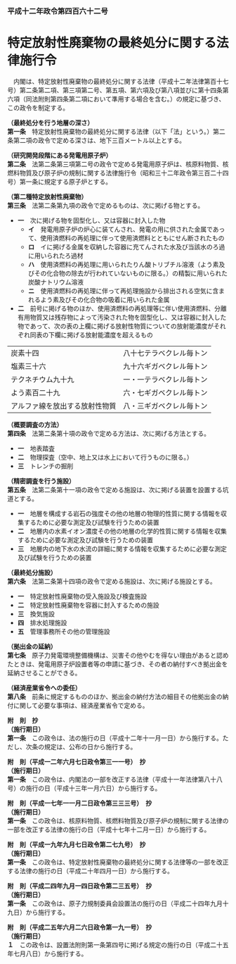 ### 平成十二年政令第四百六十二号  
# 特定放射性廃棄物の最終処分に関する法律施行令  
　内閣は、特定放射性廃棄物の最終処分に関する法律（平成十二年法律第百十七号）第二条第二項、第三項第二号、第五項、第六項及び第八項並びに第十四条第六項（同法附則第四条第二項において準用する場合を含む。）の規定に基づき、この政令を制定する。  
  
**（最終処分を行う地層の深さ）**  
**第一条**　特定放射性廃棄物の最終処分に関する法律（以下「法」という。）第二条第二項の政令で定める深さは、地下三百メートル以上とする。  
  
**（研究開発段階にある発電用原子炉）**  
**第二条**　法第二条第三項第二号の政令で定める発電用原子炉は、核原料物質、核燃料物質及び原子炉の規制に関する法律施行令（昭和三十二年政令第三百二十四号）第一条に規定する原子炉とする。  
  
**（第二種特定放射性廃棄物）**  
**第三条**　法第二条第九項の政令で定めるものは、次に掲げる物とする。  
* **一**　次に掲げる物を固型化し、又は容器に封入した物  
	* **イ**　発電用原子炉の炉心に装てんされ、発電の用に供された金属であって、使用済燃料の再処理に伴って使用済燃料とともにせん断されたもの  
	* **ロ**　イに掲げる金属を収納した容器に充てんされた水及び当該水のろ過に用いられたろ過材  
	* **ハ**　使用済燃料の再処理に用いられたりん酸トリブチル溶液（よう素及びその化合物の除去が行われていないものに限る。）の精製に用いられた炭酸ナトリウム溶液  
	* **ニ**　使用済燃料の再処理に伴って再処理施設から排出される空気に含まれるよう素及びその化合物の吸着に用いられた金属  
* **二**　前号に掲げる物のほか、使用済燃料の再処理等に伴い使用済燃料、分離有用物質又は残存物によって汚染された物を固型化し、又は容器に封入した物であって、次の表の上欄に掲げる放射性物質についての放射能濃度がそれぞれ同表の下欄に掲げる放射能濃度を超えるもの  

|||  
| --- | --- |  
|炭素十四|八十七テラベクレル毎トン|  
|塩素三十六|九十六ギガベクレル毎トン|  
|テクネチウム九十九|一・一テラベクレル毎トン|  
|よう素百二十九|六・七ギガベクレル毎トン|  
|アルファ線を放出する放射性物質|八・三ギガベクレル毎トン|  
  
  
**（概要調査の方法）**  
**第四条**　法第二条第十項の政令で定める方法は、次に掲げる方法とする。  
* **一**　地表踏査  
* **二**　物理探査（空中、地上又は水上において行うものに限る。）  
* **三**　トレンチの掘削  
  
**（精密調査を行う施設）**  
**第五条**　法第二条第十一項の政令で定める施設は、次に掲げる装置を設置する坑道とする。  
* **一**　地層を構成する岩石の強度その他の地層の物理的性質に関する情報を収集するために必要な測定及び試験を行うための装置  
* **二**　地層内の水素イオン濃度その他の地層の化学的性質に関する情報を収集するために必要な測定及び試験を行うための装置  
* **三**　地層内の地下水の水流の詳細に関する情報を収集するために必要な測定及び試験を行うための装置  
  
**（最終処分施設）**  
**第六条**　法第二条第十四項の政令で定める施設は、次に掲げる施設とする。  
* **一**　特定放射性廃棄物の受入施設及び検査施設  
* **二**　特定放射性廃棄物を容器に封入するための施設  
* **三**　換気施設  
* **四**　排水処理施設  
* **五**　管理事務所その他の管理施設  
  
**（拠出金の延納）**  
**第七条**　原子力発電環境整備機構は、災害その他やむを得ない理由があると認めたときは、発電用原子炉設置者等の申請に基づき、その者の納付すべき拠出金を延納させることができる。  
  
**（経済産業省令への委任）**  
**第八条**　前条に規定するもののほか、拠出金の納付方法の細目その他拠出金の納付に関して必要な事項は、経済産業省令で定める。  
  
**附　則　抄**  
**（施行期日）**  
**第一条**　この政令は、法の施行の日（平成十二年十一月一日）から施行する。ただし、次条の規定は、公布の日から施行する。  
  
**附　則（平成一二年六月七日政令第三一一号）　抄**  
**（施行期日）**  
**第一条**　この政令は、内閣法の一部を改正する法律（平成十一年法律第八十八号）の施行の日（平成十三年一月六日）から施行する。  
  
**附　則（平成一七年一一月二日政令第三三三号）　抄**  
**（施行期日）**  
**第一条**　この政令は、核原料物質、核燃料物質及び原子炉の規制に関する法律の一部を改正する法律の施行の日（平成十七年十二月一日）から施行する。  
  
**附　則（平成一九年九月七日政令第二七九号）　抄**  
**（施行期日）**  
**第一条**　この政令は、特定放射性廃棄物の最終処分に関する法律等の一部を改正する法律の施行の日（平成二十年四月一日）から施行する。  
  
**附　則（平成二四年九月一四日政令第二三五号）　抄**  
**（施行期日）**  
**第一条**　この政令は、原子力規制委員会設置法の施行の日（平成二十四年九月十九日）から施行する。  
  
**附　則（平成二五年六月二六日政令第一九一号）　抄**  
**（施行期日）**  
**１**　この政令は、設置法附則第一条第四号に掲げる規定の施行の日（平成二十五年七月八日）から施行する。  
  
